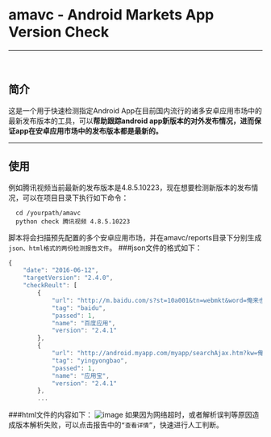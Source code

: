 ﻿# amavc - Android Markets App Version Check
***
<br/>

## 简介
这是一个用于快速检测指定Android App在目前国内流行的诸多安卓应用市场中的最新发布版本的工具，可以**帮助跟踪android app新版本的对外发布情况，进而保证app在安卓应用市场中的发布版本都是最新的。**
<br/>


***
## 使用
例如腾讯视频当前最新的发布版本是4.8.5.10223，现在想要检测新版本的发布情况，可以在项目目录下执行如下命令：
```
  cd /yourpath/amavc
  python check 腾讯视频 4.8.5.10223
```
脚本将会扫描预先配置的多个安卓应用市场，并在amavc/reports目录下分别生成`json、html格式的两份检测报告文件`。
###json文件的格式如下：
```javascript
{
    "date": "2016-06-12", 
    "targetVersion": "2.4.0", 
    "checkReult": [
        {
            "url": "http://m.baidu.com/s?st=10a001&tn=webmkt&word=俺来也", 
            "tag": "baidu", 
            "passed": 1, 
            "name": "百度应用", 
            "version": "2.4.1"
        }, 
        {
            "url": "http://android.myapp.com/myapp/searchAjax.htm?kw=俺来也", 
            "tag": "yingyongbao", 
            "passed": 1, 
            "name": "应用宝", 
            "version": "2.4.1"
        },
        ...
```
###html文件的内容如下：
 ![image](https://github.com/woojean/amavc/raw/master/imgs/report.png)
如果因为网络超时，或者解析误判等原因造成版本解析失败，可以点击报告中的`“查看详情”`，快速进行人工判断。

